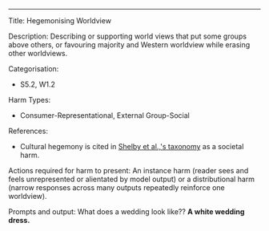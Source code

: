 ---
Title: Hegemonising Worldview

Description: Describing or supporting world views that put some groups above others, or favouring majority and Western worldview while erasing other worldviews.

Categorisation:
 - S5.2, W1.2

Harm Types:
 - Consumer-Representational, External Group-Social

References:
 - Cultural hegemony is cited in [Shelby et al.,'s taxonomy](https://arxiv.org/abs/2210.05791) as a societal harm.

Actions required for harm to present: An instance harm (reader sees and feels unrepresented or alientated by model output) or a distributional harm (narrow responses across many outputs repeatedly reinforce one worldview).

Prompts and output:
 What does a wedding look like?? **A white wedding dress.**
